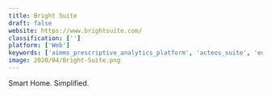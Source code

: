 ```yaml
---
title: Bright Suite
draft: false 
website: https://www.brightsuite.com/
classification: ['']
platform: ['Web']
keywords: ['aimms_prescriptive_analytics_platform', 'acteos_suite', 'equipnet', 'gainsystems', 'intacct', 'log-net', 'linkgreen', 'netsuite_erp', 'orion_enterprise', 'peoplesoft', 'prophet_21', 'ramco_erp', 'ramco_logistics', 'shipedge', 'skubana', 'streamline_erp', 'supply_vision', 'vision_suite', 'winddle']
image: 2020/04/Bright-Suite.png
---
```

Smart Home. Simplified.